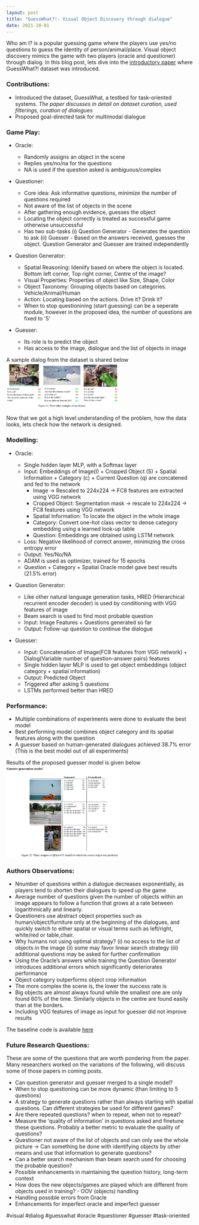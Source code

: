 ```yaml
---
layout: post
title: "GuessWhat?!- Visual Object Discovery through dialogue"
date: 2021-10-01
---
```


Who am I? is a popular guessing game where the players use yes/no questions to guess the identity of person/animal/place. Visual object discovery mimics the game with two players (oracle and questioner) through dialog. In this blog post, lets dive into the [introductory paper](https://arxiv.org/pdf/1611.08481.pdf) where GuessWhat?! dataset was introduced. <br/>

### Contributions:<br/>
* Introduced the dataset, GuessWhat, a testbed for task-oriented systems. *The paper discusses in detail on dataset curation, used filterings, curation of dialogues*
* Proposed goal-directed task for multimodal dialogue

### Game Play:<br/>
* Oracle:<br/>
    * Randomly assigns an object in the scene
    * Replies yes/no/na for the questions
    * NA is used if the question asked is ambiguous/complex

* Questioner:<br/>
    * Core idea: Ask informative questions, minimize the number of questions required 
    * Not aware of the list of objects in the scene
    * After gathering enough evidence, guesses the object
    * Locating the object correctly is treated as successful game otherwise unsuccessful
    * Has two sub-tasks (i) Question Generator - Generates the question to ask (ii) Guesser - Based on the answers received, guesses the object. Question Generator and Guesser are trained independently

* Question Generator:<br/>
    * Spatial Reasoning: Ideniify based on where the object is located. Bottom left corner, Top right corner, Centre of the image?
    * Visual Properties: Properties of object like Size, Shape, Color 
    * Object Taxonomy: Grouping objects based on categories. Vehicle/Animal/Human
    * Action: Locating based on the actions. Drive it? Drink it?
    * When to stop questionining (start guessing) can be a seperate module, however in the proposed idea, the number of questions are fixed to '5'

* Guesser:<br/>
    * Its role is to predict the object
    * Has access to the image, dialogue and the list of objects in image 
 
 A sample dialog from the dataset is shared below <br/>
 <img src="/images/guesswhat_samples.png" alt="sample_data" class="inline" width="60%" height="30%"/>
 
 Now that we got a high level understanding of the problem, how the data looks, lets check how the network is designed.<br/>
 
### Modelling:<br/>
* Oracle:<br/>
    * Single hidden layer MLP, with a Softmax layer
    * Input: Embeddings of Image(I) + Cropped Object (S) + Spatial Information + Category (c) + Current Question (q) are concatened and fed to the network
      * Image -> Rescaled to 224x224 -> FC8 features are extracted using VGG network
      * Cropped Object: Segmentation mask -> rescale to 224x224 -> FC8 features using VGG network
      * Spatial Information: To locate the object in the whole image
      * Category: Convert one-hot class vector to dense category embedding using a learned look-up table
      * Question: Embeddings are obtained using LSTM network
    * Loss: Negative likelihood of correct answer, minimizing the cross entropy error
    * Output: Yes/No/NA
    * ADAM is used as optimizer, trained for 15 epochs
    * Question + Category + Spatial Oracle model gave best results (21.5% error)

* Question Generator:<br/>
    * Like other natural language generation tasks, HRED (Hierarchical recurrent encoder decoder) is used by conditioning with VGG features of image
    * Beam search is used to find most probable question
    * Input: Image Features + Questions generated so far
    * Output: Follow-up question to continue the dialogue

* Guesser:<br/>
    * Input: Concatenation of Image(FC8 features from VGG network) + Dialog(Variable number of question-answer pairs) features
    * Single hidden layer MLP is used to get object embeddings (object category + spatial information)
    * Output: Predicted Object
    * Triggered after asking 5 questions
    * LSTMs performed better than HRED

### Performance: <br/>
* Multiple combinations of experiments were done to evaluate the best model
* Best performing model combines object category and its spatial features along with the question
* A guesser based on human-generated dialogues achieved 38.7% error (This is the best model out of all experiments)

Results of the proposed guesser model is given below <br/>
<img src="/images/guesswhat_guesser_results.png" alt="sample_data" class="inline" width="60%" height="30%"/>

### Authors Observations:<br/>
 * Nnumber of questions within a dialogue decreases exponentially, as players tend to shorten their dialogues to speed up the game
 * Average number of questions given the number of objects within an image appears to follow a function that grows at a rate between logarithmically and linearly.
 * Questioners use abstract object properties such as human/object/furniture only at the beginning of the dialogues, and quickly switch to either spatial or visual terms such as left/right, white/red or table,chair.
 * Why humans not using optimal strategy? (i) no access to the list of objects in the image (ii) some may favor linear search strategy (iii)  additional questions may be asked for further confirmation
 * Using the Oracle’s answers while training the Question Generator introduces additional errors which significantly deteriorates performance
 * Object category outperforms object crop information
 * The more complex the scene is, the lower the success rate is
 * Big objects are almost always found while the smallest one are only found 60% of the time. Similarly objects in the centre are found easily than at the borders.
 * Including VGG features of image as input for guesser did not improve results

The baseline code is available [here](https://github.com/GuessWhatGame/guesswhat)

### Future Research Questions:<br/>
These are some of the questions that are worth pondering from the paper. Many researchers worked on the variations of the following, will discuss some of those papers in coming posts.<br/>
* Can question generator and guesser merged to a single model?
* When to stop questioning can be more dynamic (than limiting to 5 questions)
* A strategy to generate questions rather than always starting with spatial questions. Can different strategies be used for different games?
* Are there repeated questions? when to repeat, when not to repeat?
* Measure the 'quality of information' in questions asked and finetune these questions. Probably a better metric to evaluate the quality of questions?
* Questioner not aware of the list of objects and can only see the whole picture -> Can something be done with identifying objects by other means and use that information to generate questions?
* Can a better search mechanism than beam search used for choosing the probable question?
* Possible enhancements in maintaining the question history, long-term context
* How does the new objects/games are played which are different from objects used in training? - OOV (objects) handling
* Handling possible errors from Oracle
* Enhancements for imperfect oracle and imperfect guesser

#visual #dialog #guesswhat #oracle #questioner #guesser #task-oriented

